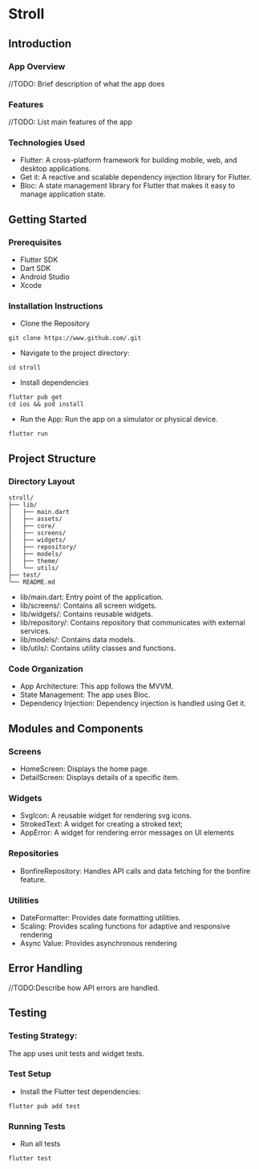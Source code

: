 # Stroll

## Introduction

### App Overview
//TODO: Brief description of what the app does

### Features
//TODO: List main features of the app

### Technologies Used
- Flutter: A cross-platform framework for building mobile, web, and desktop applications.
- Get it: A reactive and scalable dependency injection library for Flutter.
- Bloc: A state management library for Flutter that makes it easy to manage application state.

## Getting Started

### Prerequisites
- Flutter SDK
- Dart SDK
- Android Studio
- Xcode

### Installation Instructions

- Clone the Repository
```
git clone https://www.github.com/.git
```

- Navigate to the project directory:
```
cd stroll
```

- Install dependencies
```
flutter pub get
cd ios && pod install
```

- Run the App: Run the app on a simulator or physical device.
```
flutter run
```

## Project Structure

### Directory Layout

```
stroll/
├── lib/
│   ├── main.dart
│   ├── assets/
│   ├── core/
│   ├── screens/
│   ├── widgets/
│   ├── repository/
│   ├── models/
│   ├── theme/
│   └── utils/
├── test/
└── README.md
```

- lib/main.dart: Entry point of the application.
- lib/screens/: Contains all screen widgets.
- lib/widgets/: Contains reusable widgets.
- lib/repository/: Contains repository that communicates with external  services.
- lib/models/: Contains data models.
- lib/utils/: Contains utility classes and functions.

### Code Organization

- App Architecture: This app follows the MVVM.
- State Management: The app uses Bloc.
- Dependency Injection: Dependency injection is handled using Get it.

## Modules and Components

### Screens
- HomeScreen: Displays the home page.
- DetailScreen: Displays details of a specific item.

### Widgets
- SvgIcon: A reusable widget for rendering svg icons.
- StrokedText: A widget for creating a stroked text;
- AppError: A widget for rendering error messages on UI elements


### Repositories
- BonfireRepository: Handles API calls and data fetching for the bonfire feature.

### Utilities
- DateFormatter: Provides date formatting utilities.
- Scaling: Provides scaling functions for adaptive and responsive rendering
- Async Value: Provides asynchronous rendering


## Error Handling
//TODO:Describe how API errors are handled.


## Testing

### Testing Strategy:
The app uses unit tests and widget tests.

### Test Setup

- Install the Flutter test dependencies:
```
flutter pub add test

```

### Running Tests

- Run all tests
```
flutter test
```


